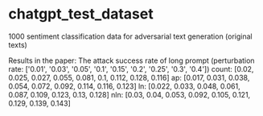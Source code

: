 # chatgpt_test_dataset
1000 sentiment classification data for adversarial text generation (original texts)

Results in the paper:
The attack success rate of long prompt (perturbation rate: ['0.01', '0.03', '0.05', '0.1', '0.15', '0.2', '0.25', '0.3', '0.4'])
count: [0.02, 0.025, 0.027, 0.055, 0.081, 0.1, 0.112, 0.128, 0.116]
ap: [0.017, 0.031, 0.038, 0.054, 0.072, 0.092, 0.114, 0.116, 0.123]
ln: [0.022, 0.033, 0.048, 0.061, 0.087, 0.109, 0.123, 0.13, 0.128]
nln: [0.03, 0.04, 0.053, 0.092, 0.105, 0.121, 0.129, 0.139, 0.143]
